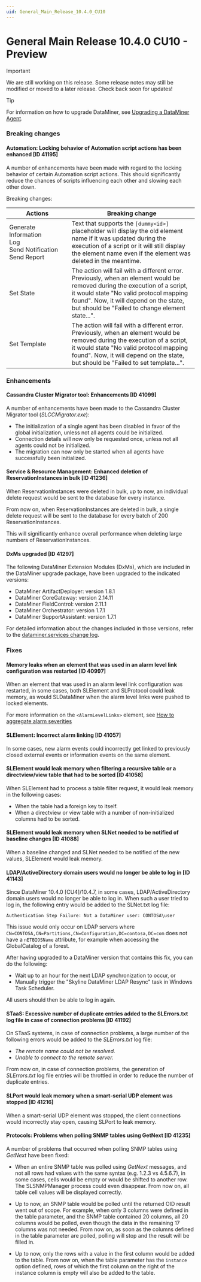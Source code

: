 ```yaml
---
uid: General_Main_Release_10.4.0_CU10
---
```


# General Main Release 10.4.0 CU10 - Preview

> [!IMPORTANT]
> We are still working on this release. Some release notes may still be modified or moved to a later release. Check back soon for updates!

> [!TIP]
> For information on how to upgrade DataMiner, see [Upgrading a DataMiner Agent](xref:Upgrading_a_DataMiner_Agent).

### Breaking changes

#### Automation: Locking behavior of Automation script actions has been enhanced [ID 41195]

<!-- MR 10.4.0 [CU10] - FR 10.5.1 -->

A number of enhancements have been made with regard to the locking behavior of certain Automation script actions. This should significantly reduce the chances of scripts influencing each other and slowing each other down.

Breaking changes:

| <div style="width: 150px;">Actions</div> | Breaking change |
|---|---|
| Generate Information<br>Log<br>Send Notification<br>Send Report | Text that supports the `[dummy<id>]` placeholder will display the old element name if it was updated during the execution of a script or it will still display the element name even if the element was deleted in the meantime. |
| Set State | The action will fail with a different error. Previously, when an element would be removed during the execution of a script, it would state "No valid protocol mapping found". Now, it will depend on the state, but should be "Failed to change element state...". |
| Set Template | The action will fail with a different error. Previously, when an element would be removed during the execution of a script, it would state "No valid protocol mapping found". Now, it will depend on the state, but should be "Failed to set template...". |

### Enhancements

#### Cassandra Cluster Migrator tool: Enhancements [ID 41099]

<!-- MR 10.4.0 [CU10]/10.5.0 [CU0] - FR 10.5.1 -->

A number of enhancements have been made to the Cassandra Cluster Migrator tool (*SLCCMigrator.exe*):

- The initialization of a single agent has been disabled in favor of the global initialization, unless not all agents could be initialized.
- Connection details will now only be requested once, unless not all agents could not be initialized.
- The migration can now only be started when all agents have successfully been initialized.

#### Service & Resource Management: Enhanced deletion of ReservationInstances in bulk [ID 41236]

<!-- MR 10.4.0 [CU10] - FR 10.5.1 -->

When ReservationInstances were deleted in bulk, up to now, an individual delete request would be sent to the database for every instance.

From now on, when ReservationInstances are deleted in bulk, a single delete request will be sent to the database for every batch of 200 ReservationInstances.

This will significantly enhance overall performance when deleting large numbers of ReservationInstances.

#### DxMs upgraded [ID 41297]

<!-- MR 10.4.0 [CU10]/10.5.0 [CU0] - FR 10.5.1 -->

The following DataMiner Extension Modules (DxMs), which are included in the DataMiner upgrade package, have been upgraded to the indicated versions:

- DataMiner ArtifactDeployer: version 1.8.1
- DataMiner CoreGateway: version 2.14.11
- DataMiner FieldControl: version 2.11.1
- DataMiner Orchestrator: version 1.7.1
- DataMiner SupportAssistant: version 1.7.1

For detailed information about the changes included in those versions, refer to the [dataminer.services change log](xref:DCP_change_log).

### Fixes

#### Memory leaks when an element that was used in an alarm level link configuration was restarted [ID 40997]

<!-- MR 10.4.0 [CU10]/10.5.0 [CU0] - FR 10.5.1 -->

When an element that was used in an alarm level link configuration was restarted, in some cases, both SLElement and SLProtocol could leak memory, as would SLDataMiner when the alarm level links were pushed to locked elements.

For more information on the `<AlarmLevelLinks>` element, see [How to aggregate alarm severities](xref:How_to_aggregate_alarm_severities)

#### SLElement: Incorrect alarm linking [ID 41057]

<!-- MR 10.4.0 [CU10]/10.5.0 [CU0] - FR 10.5.1 -->

In some cases, new alarm events could incorrectly get linked to previously closed external events or information events on the same element.

#### SLElement would leak memory when filtering a recursive table or a directview/view table that had to be sorted [ID 41058]

<!-- MR 10.4.0 [CU10]/10.5.0 [CU0] - FR 10.5.1 -->

When SLElement had to process a table filter request, it would leak memory in the following cases:

- When the table had a foreign key to itself.
- When a directview or view table with a number of non-initialized columns had to be sorted.

#### SLElement would leak memory when SLNet needed to be notified of baseline changes [ID 41088]

<!-- MR 10.4.0 [CU10]/10.5.0 [CU0] - FR 10.5.1 -->

When a baseline changed and SLNet needed to be notified of the new values, SLElement would leak memory.

#### LDAP/ActiveDirectory domain users would no longer be able to log in [ID 41143]

<!-- MR 10.4.0 [CU10]/10.5.0 [CU0] - FR 10.5.1 -->

Since DataMiner 10.4.0 [CU4]/10.4.7, in some cases, LDAP/ActiveDirectory domain users would no longer be able to log in. When such a user tried to log in, the following entry would be added to the SLNet.txt log file:

`Authentication Step Failure: Not a DataMiner user: CONTOSA\user`

This issue would only occur on LDAP servers where `CN=CONTOSA,CN=Partitions,CN=Configuration,DC=contosa,DC=com` does not have a `nETBIOSName` attribute, for example when accessing the GlobalCatalog of a forest.

After having upgraded to a DataMiner version that contains this fix, you can do the following:

- Wait up to an hour for the next LDAP synchronization to occur, or
- Manually trigger the "Skyline DataMiner LDAP Resync" task in Windows Task Scheduler.

All users should then be able to log in again.

#### STaaS: Excessive number of duplicate entries added to the SLErrors.txt log file in case of connection problems [ID 41192]

<!-- MR 10.4.0 [CU10]/10.5.0 [CU0] - FR 10.5.1 -->

On STaaS systems, in case of connection problems, a large number of the following errors would be added to the *SLErrors.txt* log file:

- *The remote name could not be resolved.*
- *Unable to connect to the remote server.*

From now on, in case of connection problems, the generation of *SLErrors.txt* log file entries will be throttled in order to reduce the number of duplicate entries.

#### SLPort would leak memory when a smart-serial UDP element was stopped [ID 41216]

<!-- MR 10.4.0 [CU10] - FR 10.5.1 -->

When a smart-serial UDP element was stopped, the client connections would incorrectly stay open, causing SLPort to leak memory.

#### Protocols: Problems when polling SNMP tables using GetNext [ID 41235]

<!-- MR 10.4.0 [CU10]/10.5.0 [CU0] - FR 10.5.1 -->

A number of problems that occurred when polling SNMP tables using *GetNext* have been fixed:

- When an entire SNMP table was polled using *GetNext* messages, and not all rows had values with the same syntax (e.g. 1.2.3 vs 4.5.6.7), in some cases, cells would be empty or would be shifted to another row. The SLSNMPManager process could even disappear. From now on, all table cell values will be displayed correctly.

- Up to now, an SNMP table would be polled until the returned OID result went out of scope. For example, when only 3 columns were defined in the table parameter, and the SNMP table contained 20 columns, all 20 columns would be polled, even though the data in the remaining 17 columns was not needed. From now on, as soon as the columns defined in the table parameter are polled, polling will stop and the result will be filled in.

- Up to now, only the rows with a value in the first column would be added to the table. From now on, when the table parameter has the `instance` option defined, rows of which the first column on the right of the instance column is empty will also be added to the table.
